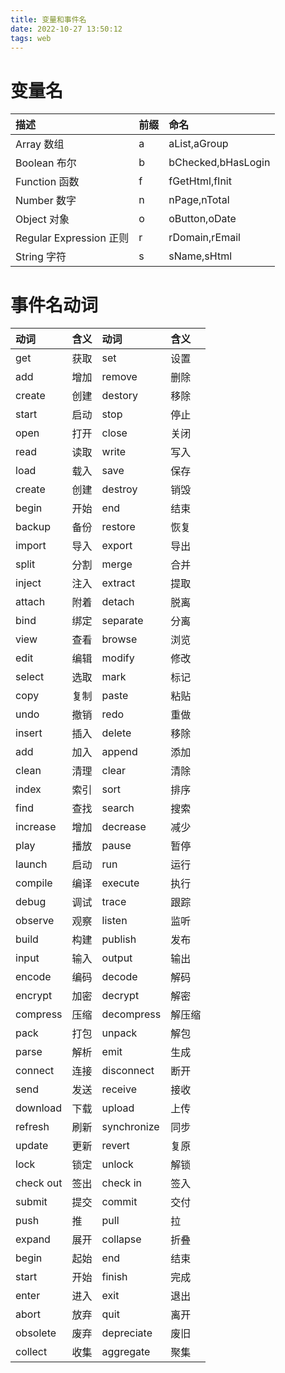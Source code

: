 ```yaml
---
title: 变量和事件名
date: 2022-10-27 13:50:12
tags: web
---
```


# 变量名

| 描述 |  前缀 | 命名 |  
|:-----|:------|:-----| 
| Array 数组 | a | aList,aGroup|  
| Boolean 布尔 | b | bChecked,bHasLogin |  
| Function 函数 | f | fGetHtml,fInit |  
| Number 数字 | n | nPage,nTotal |
| Object 对象 | o | oButton,oDate |
| Regular Expression 正则 | r | rDomain,rEmail |
| String 字符 | s | sName,sHtml |

# 事件名动词

|动词|含义|动词|含义|  
|:--|:--|:--|:--| 
|get |获取| set |设置|  
|add |增加|remove |删除|  
|create |创建|destory |移除| 
|start |启动|stop |停止|
|open |打开|close |关闭| 
|read |读取|write |写入|
|load |载入|save |保存|
|create |创建|destroy |销毁|  
|begin |开始|end |结束|  
|backup |备份|restore |恢复| 
|import |导入|export |导出| 
|split |分割|merge |合并|
|inject |注入|extract |提取|  
|attach |附着|detach |脱离| 
|bind |绑定|separate |分离|  
|view |查看|browse |浏览|
|edit |编辑|modify |修改| 
|select |选取|mark |标记| 
|copy |复制|paste |粘贴|  
|undo |撤销|redo |重做| 
|insert |插入|delete |移除|  
|add |加入|append |添加| 
|clean |清理|clear |清除|  
|index |索引|sort |排序| 
|find |查找|search |搜索|  
|increase |增加|decrease |减少|
|play |播放|pause |暂停|  
|launch |启动|run |运行| 
|compile |编译|execute |执行|  
|debug |调试|trace |跟踪|
|observe |观察|listen |监听|  
|build |构建|publish |发布| 
|input |输入|output |输出| 
|encode |编码|decode |解码|
|encrypt |加密|decrypt |解密| 
|compress |压缩|decompress |解压缩|  
|pack |打包|unpack |解包|  
|parse |解析|emit |生成|
|connect |连接|disconnect |断开|  
|send |发送|receive |接收| 
|download |下载|upload |上传| 
|refresh |刷新|synchronize |同步|  
|update |更新|revert |复原|  
|lock |锁定|unlock |解锁|
|check out |签出|check in |签入| 
|submit |提交|commit |交付| 
|push |推|pull |拉|  
|expand |展开|collapse |折叠| 
|begin |起始|end |结束|  
|start |开始|finish |完成|  
|enter |进入|exit |退出|  
|abort |放弃|quit |离开|  
|obsolete |废弃|depreciate |废旧| 
|collect |收集|aggregate |聚集|   

